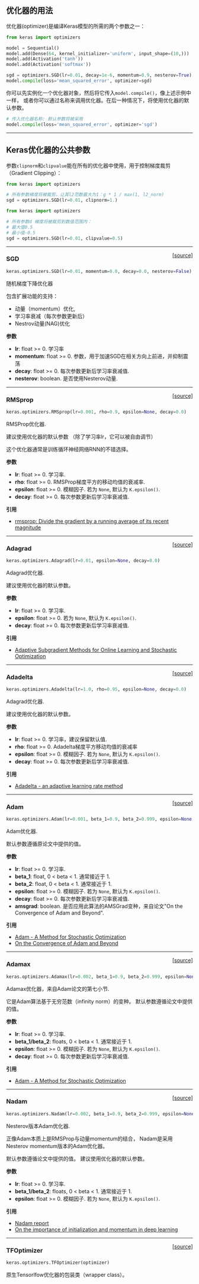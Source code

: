 
## 优化器的用法

优化器(optimizer)是编译Keras模型的所需的两个参数之一：
```python
from keras import optimizers

model = Sequential()
model.add(Dense(64, kernel_initializer='uniform', input_shape=(10,)))
model.add(Activation('tanh'))
model.add(Activation('softmax'))

sgd = optimizers.SGD(lr=0.01, decay=1e-6, momentum=0.9, nesterov=True)
model.compile(loss='mean_squared_error', optimizer=sgd)
```

你可以先实例化一个优化器对象，然后将它传入`model.compile()`，像上述示例中一样，
或者你可以通过名称来调用优化器。在后一种情况下，将使用优化器的默认参数。


```python
# 传入优化器名称: 默认参数将被采用
model.compile(loss='mean_squared_error', optimizer='sgd')
```

---

## Keras优化器的公共参数


参数`clipnorm`和`clipvalue`能在所有的优化器中使用，用于控制梯度裁剪（Gradient Clipping）：

```python
from keras import optimizers

# 所有参数梯度将被裁剪，让其l2范数最大为1：g * 1 / max(1, l2_norm)
sgd = optimizers.SGD(lr=0.01, clipnorm=1.)
```

```python
from keras import optimizers

# 所有参数d 梯度将被裁剪到数值范围内：
# 最大值0.5
# 最小值-0.5
sgd = optimizers.SGD(lr=0.01, clipvalue=0.5)
```

---

<span style="float:right;">[[source]](https://github.com/keras-team/keras/blob/master/keras/optimizers.py#L135)</span>
### SGD

```python
keras.optimizers.SGD(lr=0.01, momentum=0.0, decay=0.0, nesterov=False)
```

随机梯度下降优化器

包含扩展功能的支持：
- 动量（momentum）优化,
- 学习率衰减（每次参数更新后）
- Nestrov动量(NAG)优化

__参数__

- __lr__: float >= 0. 学习率
- __momentum__: float >= 0. 参数，用于加速SGD在相关方向上前进，并抑制震荡
- __decay__: float >= 0. 每次参数更新后学习率衰减值.
- __nesterov__: boolean. 是否使用Nesterov动量.

----

<span style="float:right;">[[source]](https://github.com/keras-team/keras/blob/master/keras/optimizers.py#L198)</span>
### RMSprop

```python
keras.optimizers.RMSprop(lr=0.001, rho=0.9, epsilon=None, decay=0.0)
```

RMSProp优化器.

建议使用优化器的默认参数
（除了学习率lr，它可以被自由调节）


这个优化器通常是训练循环神经网络RNN的不错选择。

__参数__

- __lr__: float >= 0. 学习率.
- __rho__: float >= 0. RMSProp梯度平方的移动均值的衰减率.
- __epsilon__: float >= 0. 模糊因子. 若为 `None`, 默认为 `K.epsilon()`.
- __decay__: float >= 0. 每次参数更新后学习率衰减值.

__引用__

- [rmsprop: Divide the gradient by a running average of its recent magnitude](http://www.cs.toronto.edu/~tijmen/csc321/slides/lecture_slides_lec6.pdf)

----

<span style="float:right;">[[source]](https://github.com/keras-team/keras/blob/master/keras/optimizers.py#L265)</span>
### Adagrad

```python
keras.optimizers.Adagrad(lr=0.01, epsilon=None, decay=0.0)
```

Adagrad优化器.

建议使用优化器的默认参数。

__参数__

- __lr__: float >= 0. 学习率.
- __epsilon__: float >= 0. 若为 `None`, 默认为 `K.epsilon()`.
- __decay__: float >= 0. 每次参数更新后学习率衰减值.

__引用__

- [Adaptive Subgradient Methods for Online Learning and Stochastic Optimization](http://www.jmlr.org/papers/volume12/duchi11a/duchi11a.pdf)

----

<span style="float:right;">[[source]](https://github.com/keras-team/keras/blob/master/keras/optimizers.py#L324)</span>
### Adadelta

```python
keras.optimizers.Adadelta(lr=1.0, rho=0.95, epsilon=None, decay=0.0)
```

Adagrad优化器.

建议使用优化器的默认参数。

__参数__

- __lr__: float >= 0. 学习率，建议保留默认值.
- __rho__: float >= 0. Adadelta梯度平方移动均值的衰减率
- __epsilon__: float >= 0. 模糊因子. 若为 `None`, 默认为 `K.epsilon()`.
- __decay__: float >= 0. 每次参数更新后学习率衰减值.

__引用__

- [Adadelta - an adaptive learning rate method](http://arxiv.org/abs/1212.5701)

----

<span style="float:right;">[[source]](https://github.com/keras-team/keras/blob/master/keras/optimizers.py#L397)</span>
### Adam

```python
keras.optimizers.Adam(lr=0.001, beta_1=0.9, beta_2=0.999, epsilon=None, decay=0.0, amsgrad=False)
```

Adam优化器.

默认参数遵循原论文中提供的值。


__参数__

- __lr__: float >= 0. 学习率.
- __beta_1__: float, 0 < beta < 1. 通常接近于 1.
- __beta_2__: float, 0 < beta < 1. 通常接近于 1.
- __epsilon__: float >= 0. 模糊因子. 若为 `None`, 默认为 `K.epsilon()`.
- __decay__: float >= 0. 每次参数更新后学习率衰减值.
- __amsgrad__: boolean. 是否应用此算法的AMSGrad变种，来自论文"On the Convergence of Adam and
Beyond".

__引用__

- [Adam - A Method for Stochastic Optimization](http://arxiv.org/abs/1412.6980v8)
- [On the Convergence of Adam and Beyond](https://openreview.net/forum?id=ryQu7f-RZ)

----

<span style="float:right;">[[source]](https://github.com/keras-team/keras/blob/master/keras/optimizers.py#L486)</span>
### Adamax

```python
keras.optimizers.Adamax(lr=0.002, beta_1=0.9, beta_2=0.999, epsilon=None, decay=0.0)
```

Adamax优化器，来自Adam论文的第七小节.

它是Adam算法基于无穷范数（infinity norm）的变种。
默认参数遵循论文中提供的值。

__参数__

- __lr__: float >= 0. 学习率.
- __beta_1/beta_2__: floats, 0 < beta < 1. 通常接近于 1.
- __epsilon__: float >= 0. 模糊因子. 若为 `None`, 默认为 `K.epsilon()`.
- __decay__: float >= 0. 每次参数更新后学习率衰减值.

__引用__

- [Adam - A Method for Stochastic Optimization](http://arxiv.org/abs/1412.6980v8)

----

<span style="float:right;">[[source]](https://github.com/keras-team/keras/blob/master/keras/optimizers.py#L563)</span>
### Nadam

```python
keras.optimizers.Nadam(lr=0.002, beta_1=0.9, beta_2=0.999, epsilon=None, schedule_decay=0.004)
```

Nesterov版本Adam优化器.

正像Adam本质上是RMSProp与动量momentum的结合，
Nadam是采用Nesterov momentum版本的Adam优化器。

默认参数遵循论文中提供的值。
建议使用优化器的默认参数。


__参数__

- __lr__: float >= 0. 学习率.
- __beta_1/beta_2__: floats, 0 < beta < 1. 通常接近于 1.
- __epsilon__: float >= 0. 模糊因子. 若为 `None`, 默认为 `K.epsilon()`.

__引用__

- [Nadam report](http://cs229.stanford.edu/proj2015/054_report.pdf)
- [On the importance of initialization and momentum in deep learning](http://www.cs.toronto.edu/~fritz/absps/momentum.pdf)

----

<span style="float:right;">[[source]](https://github.com/keras-team/keras/blob/master/keras/optimizers.py#L649)</span>
### TFOptimizer

```python
keras.optimizers.TFOptimizer(optimizer)
```

原生Tensorlfow优化器的包装类（wrapper class）。
